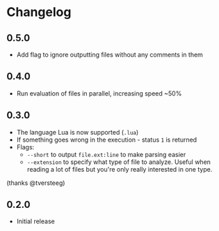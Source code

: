 # Changelog

## 0.5.0
* Add flag to ignore outputting files without any comments in them

## 0.4.0
* Run evaluation of files in parallel, increasing speed ~50%

## 0.3.0

* The language Lua is now supported (`.lua`)
* If something goes wrong in the execution - status `1` is returned
* Flags:
  * `--short` to output `file.ext:line` to make parsing easier
  * `--extension` to specify what type of file to analyze. Useful when reading a lot of files but you're only really interested in one type.

(thanks @tversteeg)

## 0.2.0

* Initial release
